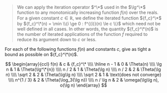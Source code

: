 > We can apply the iteration operator $^\*$ used in the $\lg^\*$ function to any monotonically increasing function $f(n)$ over the reals. For a given constant $c \in \mathbb R$, we define the iterated function ${f_c}^\*$ by ${f_c}^\*(n) = \min \\{i \ge 0 : f^{(i)}(n) \le c \\}$ which need not be well defined in all cases. In other words, the quantity ${f_c}^\*(n)$ is the number of iterated applications of the function $f$ required to reduce its argument down to $c$ or less.

For each of the following functions $f(n)$ and constants $c$, give as tight a bound as possible on ${f_c}^\*(n)$.

$$
\begin{array}{ccl}
f(n)      & c & {f_c}^\*                    \\\\
\hline
n - 1     & 0 &  \Theta(n)                  \\\\
\lg n     & 1 &  \Theta(\lg^\*{n})          \\\\
n / 2     & 1 &  \Theta(\lg n)              \\\\
n / 2     & 2 &  \Theta(\lg n)              \\\\
\sqrt 2   & 2 &  \Theta(\lg\lg n)           \\\\
\sqrt 2   & 1 &  \text{does not converge}   \\\\
n^{1 / 3} & 2 &  \Theta(\log_3{\lg n})      \\\\
n / \lg n & 2 &  \omega(\lg\lg n), o(\lg n)
\end{array}
$$

